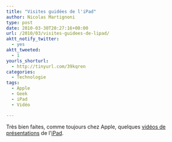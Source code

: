 ```yaml
---
title: "Visites guidées de l'iPad"
author: Nicolas Martignoni
type: post
date: 2010-03-30T20:27:16+00:00
url: /2010/03/visites-guidees-de-lipad/
aktt_notify_twitter:
  - yes
aktt_tweeted:
  - 1
yourls_shorturl:
  - http://tinyurl.com/39kqren
categories:
  - Technologie
tags:
  - Apple
  - Geek
  - iPad
  - Vidéo

---
```

Très bien faites, comme toujours chez Apple, quelques [vidéos de présentations][1] de l'[iPad][2].

 [1]: http://www.apple.com/ipad/guided-tours/
 [2]: http://www.apple.com/chfr/ipad